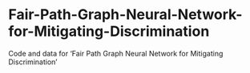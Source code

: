 # Fair-Path-Graph-Neural-Network-for-Mitigating-Discrimination
Code and data for ‘Fair Path Graph Neural Network for Mitigating Discrimination’
